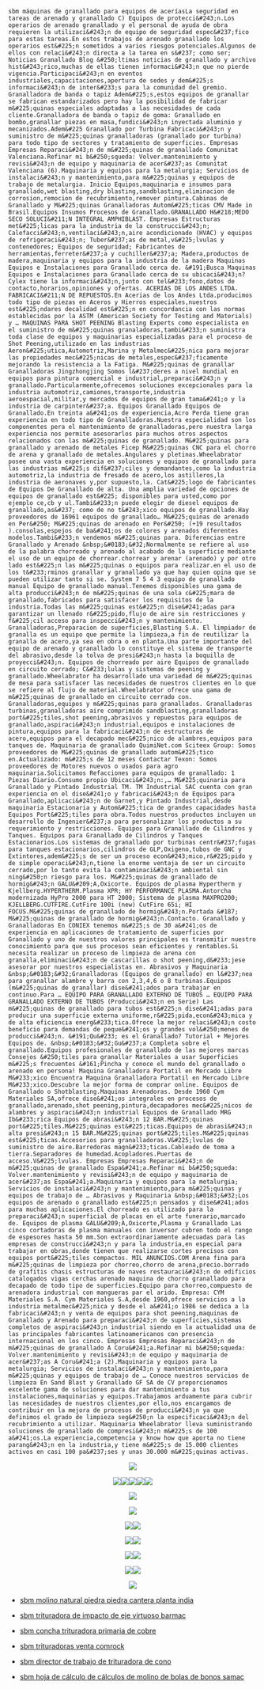 
```
sbm máquinas de granallado para equipos de aceríasLa seguridad en tareas de arenado y granallado C) Equipos de protecci&#243;n.Los operarios de arenado granallado y el personal de ayuda de obra requieren la utilizaci&#243;n de equipo de seguridad espec&#237;fico para estas tareas.En estos trabajos de arenado granallado los operarios est&#225;n sometidos a varios riesgos potenciales.Algunos de ellos con relaci&#243;n directa a la tarea en s&#237; como ser; Noticias Granallado Blog &#250;ltimas noticias de granallado y archivo hist&#243;rico,muchas de ellas tienen informaci&#243;n que no pierde vigencia.Participaci&#243;n en eventos industriales,capacitaciones,apertura de sedes y dem&#225;s informaci&#243;n de inter&#233;s para la comunidad del gremio. Granalladora de banda o tapiz Adem&#225;s,estos equipos de granallar se fabrican estandarizados pero hay la posibilidad de fabricar m&#225;quinas especiales adaptadas a las necesidades de cada cliente.Granalladora de banda o tapiz de goma: Granallado en bombo,granallar piezas en masa,fundici&#243;n inyectada aluminio y mecanizados.Adem&#225 Granallado por Turbina Fabricaci&#243;n y suministro de m&#225;quinas granalladoras (granallado por turbina) para todo tipo de sectores y tratamiento de superficies. Empresas Empresas Reparaci&#243;n de m&#225;quinas de granallado Comunitat Valenciana.Refinar mi b&#250;squeda: Volver.mantenimiento y revisi&#243;n de equipo y maquinaria de acer&#237;as Comunitat Valenciana (6).Maquinaria y equipos para la metalurgia; Servicios de instalaci&#243;n y mantenimiento,para m&#225;quinas y equipos de trabajo de metalurgia. Inicio Equipos,maquinaria e insumos para granallado,wet blasting,dry blasting,sandblasting,eliminacion de corrosion,remocion de recubrimiento,remover pintura.Cabinas de Granallado y M&#225;quinas Granalladoras Autom&#225;ticas CMV Made in Brasil.Equipos Insumos Procesos de Granallado.GRANALLADO H&#218;MEDO SECO SOLUCI&#211;N INTEGRAL AMPHIBLAST. Empresas Estructuras met&#225;licas para la industria de la construcci&#243;n; Calefacci&#243;n,ventilaci&#243;n,aire acondicionado (HVAC) y equipos de refrigeraci&#243;n; Tuber&#237;as de metal,v&#225;lvulas y contenedores; Equipos de seguridad; Fabricantes de herramientas,ferreter&#237;a y cuchiller&#237;a; Madera,productos de madera,maquinaria y equipos para la industria de la madera Maquinas Equipos e Instalaciones para Granallado cerca de. &#191;Busca Maquinas Equipos e Instalaciones para Granallado cerca de su ubicaci&#243;n? Cylex tiene la informaci&#243;n,junto con tel&#233;fono,datos de contacto,horarios,opiniones y ofertas. ACERIAS DE LOS ANDES LTDA. FABRICACI&#211;N DE REPUESTOS.En Acerias de los Andes Ltda.producimos todo tipo de piezas en Aceros y Hierros especiales,nuestros est&#225;ndares decalidad est&#225;n en concordancia con las normas establecidas por la ASTM (American Society for Testing and Materials) y … MAQUINAS PARA SHOT PEENING Blasting Experts como especialista en el suministro de m&#225;quinas granaladoras,tambi&#233;n suministra toda clase de equipos y maquinarias especializadas para el proceso de Shot Peening,utilizado en las industrias Aeron&#225;utica,Automotriz,Marina y Metalmec&#225;nica para mejorar las propiedades mec&#225;nicas de metales,espec&#237;ficamente mejorando la resistencia a la Fatiga. M&#225;quinas de granallar Granalladoras Jingzhongjing Somos l&#237;deres a nivel mundial en equipos para pintura comercial e industrial,preparaci&#243;n y granallado.Particularmente,ofrecemos soluciones excepcionales para la industria automotriz,camiones,transporte,industria aeroespacial,militar,y mercados de equipos de gran tama&#241;o y la industria de carpinter&#237;a. Equipos Granallado Equipos de Granallado.En treinta a&#241;os de experiencia,Acro Perda tiene gran experiencia en todo tipo de Granalladoras.Nuestra especialidad son los componentes pera el mantenimiento de granalladoras,pero nuestra larga experiencia nos permite asesorarlos para muchos otros aspectos relacionados con las m&#225;quinas de granallado. M&#225;quinas para granallado y arenado de metales Ficep M&#225;quinas CNC para el chorro de arena y granallado de metales.Angulares y pletinas.Wheelabrator posee una vasta experiencia en soluciones y equipos de granallado para las industrias m&#225;s dif&#237;ciles y demandantes,como la industria automotriz,la industria de fresado de acero,los astilleros,la industria de aeronaves y,por supuesto,la. Cat&#225;logo de fabricantes de Equipos De Granallado de alta. Una amplia variedad de opciones de equipos de granallado est&#225; disponibles para usted,como por ejemplo ce,cb y ul.Tambi&#233;n puede elegir de diesel equipos de granallado,as&#237; como de no t&#243;xico equipos de granallado.Hay proveedores de 16961 equipos de granallado… M&#225;quinas de arenado en Per&#250; M&#225;quinas de arenado en Per&#250; (+19 resultados ).consolas,espejos de ba&#241;os de colores y arenados diferentes modelos.Tambi&#233;n vendemos m&#225;quinas para. Diferencias entre Granallado y Arenado &nbsp;&#0183;&#32;Normalmente se refiere al uso de la palabra chorreado y arenado al acabado de la superficie mediante el uso de un equipo de chorrear.chorrear y arenar (arenado) y por otro lado est&#225;n las m&#225;quinas o equipos para realizar.en el uso de los t&#233;rminos granallar y granallado ya que hay quien opina que se pueden utilizar tanto si se. System 7 5 4 3 equipo de granallado manual Equipo de granallado manual.Tenemos disponibles una gama de alta producci&#243;n de m&#225;quinas de una sola c&#225;mara de granallado,fabricados para satisfacer los requisitos de la industria.Todas las m&#225;quinas est&#225;n dise&#241;adas para garantizar un llenado r&#225;pido,flujo de aire sin restricciones y f&#225;cil acceso para inspecci&#243;n y mantenimiento. Granalladoras,Preparacion de superficies,Blasting S.A. El limpiador de granalla es un equipo que permite la limpieza,a fin de reutilizar la granalla de acero,ya sea en obra o en planta.Una parte importante del equipo de arenado y granallado lo constituye el sistema de transporte del abrasivo,desde la tolva de presi&#243;n hasta la boquilla de proyecci&#243;n. Equipos de chorreado por aire Equipos de granallado en circuito cerrado; C&#233;lulas y sistemas de peening y granallado.Wheelabrator ha desarrollado una variedad de m&#225;quinas de mesa para satisfacer las necesidades de nuestros clientes en lo que se refiere al flujo de material.Wheelabrator ofrece una gama de m&#225;quinas de granallado en circuito cerrado con. Granalladoras,equipos y m&#225;quinas para granallados. Granalladoras turbinas,granalladoras aire comprimido sandblasting,granalladoras port&#225;tiles,shot peening,abrasivos y repuestos para equipos de granallado,aspiraci&#243;n industrial,equipos e instalaciones de pintura,equipos para la fabricaci&#243;n de estructuras de acero,equipos para el decapado mec&#225;nico de alambres,equipos para tanques de. Maquinaria de granallado QuimiNet.com Sciteex Group: Somos proveedores de M&#225;quinas de granallado autom&#225;tico en.Actualizado: m&#225;s de 12 meses Contactar Texon: Somos proveedores de Motores nuevos o usados para agro maquinaria.Solicitamos Refacciones para equipos de granallado: 1 Piezas Diario.Consumo propio Ubicaci&#243;n:,… M&#225;quinaria para Granallado y Pintado Industrial TM. TM Industrial SAC cuenta con gran experiencia en el dise&#241;o y fabricaci&#243;n de Equipos para Granallado,aplicaci&#243;n de Garnet,y Pintado Industrial,desde maquinaria Estacionaria y Autom&#225;tica de grandes capacidades hasta Equipos Port&#225;tiles para obra.Todos nuestros productos incluyen un desarrollo de Ingenier&#237;a para personalizar los productos a su requerimiento y restricciones. Equipos para Granallado de Cilindros y Tanques. Equipos para Granallado de Cilindros y Tanques Estacionarios.Los sistemas de granallado por turbinas centr&#237;fugas para tanques estacionarios,cilindros de GLP,Oxigeno,tubos de GNC y Extintores,adem&#225;s de ser un proceso econ&#243;mico,r&#225;pido y de simple operaci&#243;n,tiene la enorme ventaja de ser un circuito cerrado,por lo tanto evita la contaminaci&#243;n ambiental sin ning&#250;n riesgo para los. M&#225;quinas de granallado de hormig&#243;n GALU&#209;A,Oxicorte. Equipos de plasma Hypertherm y Kjellberg.HYPERTHERM.Plasma XPR; HY PERFORMANCE PLASMA.Antorcha modernizada HyPro 2000 para HT 2000; Sistema de plasma MAXPRO200; KJELLBERG.CUTFIRE.CutFire 100i (new) CutFire 65i; HI FOCUS.M&#225;quinas de granallado de hormig&#243;n.Portada &#187; M&#225;quinas de granallado de hormig&#243;n.Contacto. Granallado y Granalladoras En CONIEX tenemos m&#225;s de 30 a&#241;os de experiencia en aplicaciones de tratamiento de superficies por Granallado y uno de nuestros valores principales es transmitir nuestro conocimiento para que sus procesos sean eficientes y rentables.Si necesita realizar un proceso de limpieza de arena con granalla,eliminaci&#243;n de cascarillas o shot peening,d&#233;jese asesorar por nuestros especialistas en. Abrasivos y Maquinaria &nbsp;&#0183;&#32;Granalladoras (Equipos de granallado) en l&#237;nea para granallar alambre y barra con 2,3,4,6 o 8 turbinas.Equipos (m&#225;quinas de granallar) dise&#241;ados para trabajar en continuo.Para … EQUIPO PARA GRANALLADO EXTERNO DE TUBOS … EQUIPO PARA GRANALLADO EXTERNO DE TUBOS (Producci&#243;n en Serie) Las m&#225;quinas de granallado para tubos est&#225;n dise&#241;adas para producir una superficie externa uniforme,r&#225;pida,econ&#243;mica y de alta eficiencia energ&#233;tica.Ofrece la mejor relaci&#243;n costo beneficio para demandas de peque&#241;os y grandes vol&#250;menes de producci&#243;n. &#191;Qu&#233; es el Granallado? Tutorial + Mejores Equipos de. &nbsp;&#0183;&#32;Gu&#237;a Completa sobre el granallado.Equipos profesionales de granallado de las mejores marcas Consejos &#250;tiles para granallar Materiales a usar Superficies m&#225;s frecuentes &#161;Pincha y conoce el mundo del granallado o arenado en persona! Maquina Granalladora Portatil en Mercado Libre M&#233;xico Encuentra Maquina Granalladora Portatil en Mercado Libre M&#233;xico.Descubre la mejor forma de comprar online. Equipos de Granallado o Shotblasting.Maquinas Arenadoras. Desde 1960 Cym Materiales SA,ofrece dise&#241;os integrales en procesos de granallado,arenado,shot peening,pintura,decapadores mec&#225;nicos de alambres y aspiraci&#243;n industrial Equipos de Granallado MRG Ib&#233;rica Equipos de abrasi&#243;n 12 BAR.M&#225;quinas port&#225;tiles.M&#225;quinas est&#225;ticas.Equipos de abrasi&#243;n alta presi&#243;n 15 BAR.M&#225;quinas port&#225;tiles.M&#225;quinas est&#225;ticas.Accesorios para granalladoras.V&#225;lvulas de suministro de aire.Barredoras magn&#233;ticas.Cableado de toma a tierra.Separadores de humedad.Acopladores.Puertas de acceso.V&#225;lvulas. Empresas Empresas Reparaci&#243;n de m&#225;quinas de granallado Espa&#241;a.Refinar mi b&#250;squeda: Volver.mantenimiento y revisi&#243;n de equipo y maquinaria de acer&#237;as Espa&#241;a.Maquinaria y equipos para la metalurgia; Servicios de instalaci&#243;n y mantenimiento,para m&#225;quinas y equipos de trabajo de … Abrasivos y Maquinaria &nbsp;&#0183;&#32;Los equipos de arenado o granallado est&#225;n pensados y dise&#241;ados para muchas aplicaciones.El chorreado es utilizado para la preparaci&#243;n superficial de placas en el arte funerario,marcado de. Equipos de plasma GALU&#209;A,Oxicorte,Plasma y Granallado Las cinco cortadoras de plasma manuales con inversor cubren todo el rango de espesores hasta 50 mm.Son extraordinariamente adecuadas para las empresas de construcci&#243;n y para la industria,en especial para trabajar en obras,donde tienen que realizarse cortes precisos con equipos port&#225;tiles compactos. MIL ANUNCIOS.COM Arena fina para m&#225;quinas de limpieza por chorreo,chorro de arena,precio.borrado de grafitis chasis estructuras de naves restauraci&#243;n de edificios catalogados vigas cerchas arenado maquina de chorro granallado para decapado de todo tipo de superficies.Equipo para chorreo,compuesto de arenadora industrial con mangueras par el arido. Empresa: CYM Materiales S.A. Cym Materiales S.A,desde 1960,ofrece servicios a la industria metalmec&#225;nica y desde el a&#241;o 1986 se dedica a la fabricaci&#243;n y venta de equipos para shot peening,maquinas de Granallado y Arenado para preparaci&#243;n de superficies,sistemas completos de aspiraci&#243;n industrial siendo en la actualidad una de las principales fabricantes latinoamericanos con presencia internacional en los cinco. Empresas Empresas Reparaci&#243;n de m&#225;quinas de granallado A Coru&#241;a.Refinar mi b&#250;squeda: Volver.mantenimiento y revisi&#243;n de equipo y maquinaria de acer&#237;as A Coru&#241;a (2).Maquinaria y equipos para la metalurgia; Servicios de instalaci&#243;n y mantenimiento,para m&#225;quinas y equipos de trabajo de … Conoce nuestros servicios de limpieza En Sand Blast y Granallado GF SA de CV proporcionamos excelente gama de soluciones para dar mantenimiento a tus instalaciones,maquinarias y equipos.Trabajamos arduamente para cubrir las necesidades de nuestros clientes,por ello,nos encargamos de contribuir en la mejora de procesos de producci&#243;n ya que definimos el grado de limpieza seg&#250;n la especificaci&#243;n del recubrimiento a utilizar. Maquinaria Wheelabrator lleva suministrando soluciones de granallado de compresi&#243;n m&#225;s de 100 a&#241;os.La experiencia,competencia y know how que aporta no tiene parang&#243;n en la industria,y tiene m&#225;s de 15.000 clientes activos en casi 100 pa&#237;ses y unas 30.000 m&#225;quinas activas. 
```

<div align="center">

<a href="https://es-crusher.shibang-china.com/github&k=sbm+m%C3%A1quinas+de+granallado+para+equipos+de+acer%C3%ADas"><img src="https://static.shibang-china.com/es/crusher/logo.jpg"></a>

<a href="https://es-crusher.shibang-china.com/github&k=sbm+m%C3%A1quinas+de+granallado+para+equipos+de+acer%C3%ADas"><img src="https://static.shibang-china.com/es/crusher/index.jpg"></a><a href="https://es-crusher.shibang-china.com/material.htmlgithub&k=sbm+m%C3%A1quinas+de+granallado+para+equipos+de+acer%C3%ADas"><img src="https://static.shibang-china.com/es/crusher/material.jpg"></a><a href="https://es-crusher.shibang-china.com/application.htmlgithub&k=sbm+m%C3%A1quinas+de+granallado+para+equipos+de+acer%C3%ADas"><img src="https://static.shibang-china.com/es/crusher/application.jpg"></a><a href="https://es-crusher.shibang-china.com/aboutus.htmlgithub&k=sbm+m%C3%A1quinas+de+granallado+para+equipos+de+acer%C3%ADas"><img src="https://static.shibang-china.com/es/crusher/aboutus.jpg"></a><a href="https://es-crusher.shibang-china.com/contact.htmlgithub&k=sbm+m%C3%A1quinas+de+granallado+para+equipos+de+acer%C3%ADas"><img src="https://static.shibang-china.com/es/crusher/contact.jpg"></a>

<a href="https://es-crusher.shibang-china.com/github&k=sbm+m%C3%A1quinas+de+granallado+para+equipos+de+acer%C3%ADas"><img src="https://static.shibang-china.com/es/crusher/banner.jpg"></a>

<a href="https://swt.shibang-china.com/github&k=sbm+m%C3%A1quinas+de+granallado+para+equipos+de+acer%C3%ADas"><img src="https://static.shibang-china.com/es/crusher/text.jpg"></a>

<a href="https://swt.shibang-china.com/github&k=sbm+m%C3%A1quinas+de+granallado+para+equipos+de+acer%C3%ADas"><img src="https://static.shibang-china.com/es/crusher/chat.jpg"></a><a href="https://es-crusher.shibang-china.com/contact.htmlgithub&k=sbm+m%C3%A1quinas+de+granallado+para+equipos+de+acer%C3%ADas"><img src="https://static.shibang-china.com/es/crusher/message.jpg"></a>

<a href="https://es-crusher.shibang-china.com/products/pe.htmlgithub&k=sbm+m%C3%A1quinas+de+granallado+para+equipos+de+acer%C3%ADas"><img src="https://static.shibang-china.com/es/crusher/pe.jpg"></a><a href="https://es-crusher.shibang-china.com/products/pf.htmlgithub&k=sbm+m%C3%A1quinas+de+granallado+para+equipos+de+acer%C3%ADas"><img src="https://static.shibang-china.com/es/crusher/pf.jpg"></a>

<a href="https://es-crusher.shibang-china.com/products/hpt.htmlgithub&k=sbm+m%C3%A1quinas+de+granallado+para+equipos+de+acer%C3%ADas"><img src="https://static.shibang-china.com/es/crusher/hpt.jpg"></a><a href="https://es-crusher.shibang-china.com/products/vsi.htmlgithub&k=sbm+m%C3%A1quinas+de+granallado+para+equipos+de+acer%C3%ADas"><img src="https://static.shibang-china.com/es/crusher/vsi.jpg"></a>

<a href="https://es-crusher.shibang-china.com/products/klv.htmlgithub&k=sbm+m%C3%A1quinas+de+granallado+para+equipos+de+acer%C3%ADas"><img src="https://static.shibang-china.com/es/crusher/klv.jpg"></a><a href="https://es-crusher.shibang-china.com/products/portable.htmlgithub&k=sbm+m%C3%A1quinas+de+granallado+para+equipos+de+acer%C3%ADas"><img src="https://static.shibang-china.com/es/crusher/portable.jpg"></a>

<a href="https://swt.shibang-china.com/github&k=sbm+m%C3%A1quinas+de+granallado+para+equipos+de+acer%C3%ADas"><img src="https://static.shibang-china.com/es/crusher/case.jpg"></a>

</div>


* [sbm molino natural piedra piedra cantera planta india](sbm%20molino%20natural%20piedra%20piedra%20cantera%20planta%20india.md)

* [sbm trituradora de impacto de eje virtuoso barmac](sbm%20trituradora%20de%20impacto%20de%20eje%20virtuoso%20barmac.md)

* [sbm concha trituradora primaria de cobre](sbm%20concha%20trituradora%20primaria%20de%20cobre.md)

* [sbm trituradoras venta comrock](sbm%20trituradoras%20venta%20comrock.md)

* [sbm director de trabajo de trituradora de cono](sbm%20director%20de%20trabajo%20de%20trituradora%20de%20cono.md)

* [sbm hoja de cálculo de cálculos de molino de bolas de bonos samac](sbm%20hoja%20de%20c%C3%A1lculo%20de%20c%C3%A1lculos%20de%20molino%20de%20bolas%20de%20bonos%20samac.md)